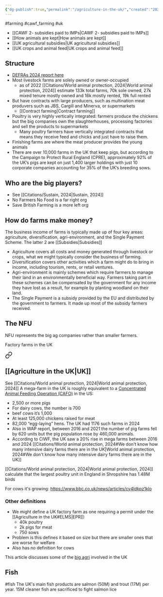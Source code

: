 ```yaml
---
{"dg-publish":true,"permalink":"/agriculture-in-the-uk/","created":"2024-05-16T20:56:11.000+01:00","updated":"2025-09-28T23:42:18.947+01:00"}
---
```


#farming #cawf_farming #uk 

- [[CAWF 2- subsidies paid to IMPs\|CAWF 2- subsidies paid to IMPs]]
- [[How animals are kept\|How animals are kept]] 
- [[UK agricultural subsidies\|UK agricultural subsidies]]
- [[UK crops and animal feed\|UK crops and animal feed]] 
## Structure
- [DEFRAs 2024 report here](https://assets.publishing.service.gov.uk/media/66e7e0b33f1299ce5d5c3ed9/Farming_evidence_pack_16sept24.pdf)
- Most livestock farms are solely owned or owner-occupied
	- as of 2022 [[Citations/World animal protection, 2024\|World animal protection, 2024]] estimate 133k total farms, 70k sole owned, 27k mixed tenure mostly owned and 16k mostly rented, 19k full rented
- But have contracts with large producers, such as multination meat produvers such as JBS, Cargill and Minerva, or supermarkets
	- [[Contract farming\|Contract farming]]
- Poultry is very highly vertically integrated: farmers produce the chickens but the big companies own the slaughterhouses, processing factories and sell the products to supermarkets
	- Many poultry farmers have vertically integrated contracts that means they receive feed and chicks and just have to raise them.
- Finishing farms are where the meat producer provides the young animals
- There are over 10,000 farms in the UK that keep pigs, but according to the Campaign to Protect Rural England (CPRE), approximately 92% of the UK’s pigs are kept on just 1,400 larger holdings with just 10 corporate companies accounting for 35% of the UK’s breeding sows.

## Who are the big players?
- See [[Citations/Sustain, 2024\|Sustain, 2024]]
- No Farmers No Food is a far right org
- Save British Farming is a more left org
## How do farms make money?
The business income of farms is typically made up of four key areas: agriculture, diversification, agri-environment, and the Single Payment Scheme. The latter 2 are [[Subsidies\|Subsidies]]

- Agriculture covers all costs and money generated through livestock or crops, what we might typically consider the business of farming.
- Diversification covers other activities which a farm might do to bring in income, including tourism, rents, or retail ventures.
- Agri-environment is mainly schemes which require farmers to manage their land in an environmentally beneficial way. Farmers taking part in these schemes can be compensated by the government for any income they have lost as a result, for example by planting woodland on their land.
- The Single Payment is a subsidy provided by the EU and distributed by the government to farmers. It made up most of the subsidy farmers received.

## The NFU
NFU represents the big ag companies rather than smaller farmers.

Factory farms in the UK 

<div class="transclusion internal-embed is-loaded"><a class="markdown-embed-link" href="/the-consolidation-and-intensification-of-farms/#agriculture-in-the-uk-uk" aria-label="Open link"><svg xmlns="http://www.w3.org/2000/svg" width="24" height="24" viewBox="0 0 24 24" fill="none" stroke="currentColor" stroke-width="2" stroke-linecap="round" stroke-linejoin="round" class="svg-icon lucide-link"><path d="M10 13a5 5 0 0 0 7.54.54l3-3a5 5 0 0 0-7.07-7.07l-1.72 1.71"></path><path d="M14 11a5 5 0 0 0-7.54-.54l-3 3a5 5 0 0 0 7.07 7.07l1.71-1.71"></path></svg></a><div class="markdown-embed">



## [[Agriculture in the UK\|UK]]
See [[Citations/World animal protection, 2024\|World animal protection, 2024]] 
A mega-farm in the UK is roughly equivalent to a [Concentrated Animal Feeding Operation (CAFO)](https://plantbasednews.org/culture/film/film-north-carolina-pig-farming/) in the US:
- 2,500 or more pigs
- For dairy cows, the number is 700
- beef cows it’s 1,000
- At least 125,000 chickens raised for meat
- 82,000 “egg-laying” hens.
The UK had 1176 such farms in 2024
- Also in WAP report, between 2016 and 2021 the number of pig farms fell by 620 units but the pig population rose by 460,000 animals.
- According to CIWF, the UK saw a 20% rise in mega farms between 2016 and 2024
[[Citations/World animal protection, 2024#We don't know how many intensive dairy farms there are in the UK\|World animal protection, 2024#We don't know how many intensive dairy farms there are in the UK]]

[[Citations/World animal protection, 2024\|World animal protection, 2024]] calculate that the largest poultry unit in England in Shropshire has 1.48M birds

For cows it's growing: https://www.bbc.co.uk/news/articles/cy4ldkpz1klo 
### Other definitions
- We might define a UK factory farm as one requiring a permit under the [[Agriculture in the UK#ELMS\|EPR]]:
	- 40k poultry
	- 2k pigs for meat
	- 750 sows
- Problem is this defines it based on size but there are smaller ones that are worse for welfare
- Also has no definition for cows

This article discusses some of the [big agri](https://www.sustainweb.org/news/may23-intensive-livestock-directors-pay/) involved in the UK

</div></div>


## Fish
#fish 
The UK's main fish products are salmon (50M) and trout (17M) per year. 15M cleaner fish are sacrificed to fight salmon lice